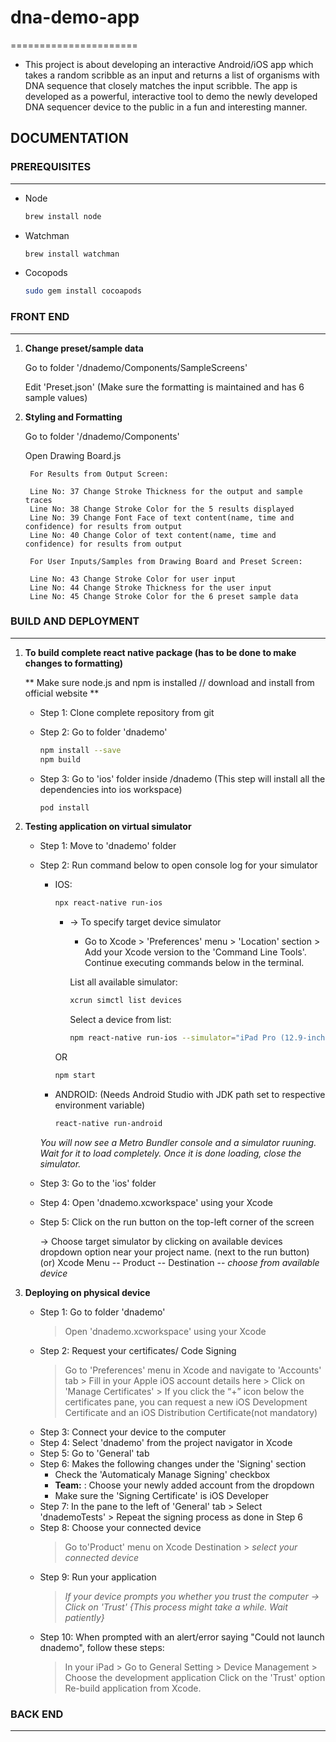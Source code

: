 # dna-demo-app
======================
- This project is about developing an interactive Android/iOS app which takes a random scribble as an input and returns a list of organisms with DNA sequence that closely matches the input scribble. The app is developed as a powerful, interactive tool to demo the newly developed DNA sequencer device to the public in a fun and interesting manner.

## DOCUMENTATION

### PREREQUISITES
-------------
- Node

    ```bash
    brew install node
    ```

- Watchman

    ```bash
    brew install watchman
    ```

- Cocopods

    ```bash
    sudo gem install cocoapods
    ```

### FRONT END
-------------

1. **Change preset/sample data**

    Go to folder '/dnademo/Components/SampleScreens'

    Edit 'Preset.json' (Make sure the formatting is maintained and has 6 sample values)

2. **Styling and Formatting**

    Go to folder '/dnademo/Components'

    Open Drawing Board.js
    
        For Results from Output Screen: 
        
        Line No: 37 Change Stroke Thickness for the output and sample traces
        Line No: 38 Change Stroke Color for the 5 results displayed
        Line No: 39 Change Font Face of text content(name, time and confidence) for results from output
        Line No: 40 Change Color of text content(name, time and confidence) for results from output
       
        For User Inputs/Samples from Drawing Board and Preset Screen:
        
        Line No: 43 Change Stroke Color for user input
        Line No: 44 Change Stroke Thickness for the user input
        Line No: 45 Change Stroke Color for the 6 preset sample data
    
    

### BUILD AND DEPLOYMENT
-------------

1. **To build complete react native package (has to be done to make changes to formatting)**

    ** Make sure node.js and npm is installed // download and install from official website **

    - Step 1: Clone complete repository from git
    - Step 2: Go to folder 'dnademo'

        ```bash
        npm install --save
        npm build
        ```

    - Step 3: Go to 'ios' folder inside /dnademo (This step will install all the dependencies into ios workspace)

        ```bash
        pod install 
        ```

2. **Testing application on virtual simulator**

    - Step 1: Move to 'dnademo' folder
    - Step 2: Run command below to open console log for your simulator

        - IOS:

            ```bash
            npx react-native run-ios
            ```

            * -> To specify target device simulator

                * Go to Xcode > 'Preferences' menu > 'Location' section > Add your Xcode version to the 'Command Line Tools'. Continue executing commands below in the terminal.

                List all available simulator:

                ```bash
                xcrun simctl list devices
                ```

                Select a device from list:

                ```bash
                npm react-native run-ios --simulator="iPad Pro (12.9-inch) (3rd generation)"
                ```
            OR

            ```bash
            npm start
            ```

        - ANDROID: (Needs Android Studio with JDK path set to respective environment variable)

            ```bash
            react-native run-android
            ```
        *You will now see a Metro Bundler console and a simulator ruuning. Wait for it to load completely. Once it is done loading, close the simulator.*

    - Step 3: Go to the 'ios' folder
    - Step 4: Open 'dnademo.xcworkspace' using your Xcode
    - Step 5: Click on the run button on the top-left corner of the screen

        -> Choose target simulator by clicking on available devices dropdown option near your project name. (next to the run button)
            (or) Xcode Menu -- Product -- Destination -- *choose from available device*

3. **Deploying on physical device**

    - Step 1: Go to folder 'dnademo'
        > Open 'dnademo.xcworkspace' using your Xcode
    - Step 2: Request your certificates/ Code Signing
        > Go to 'Preferences' menu in Xcode and navigate to 'Accounts' tab
            >  Fill in your Apple iOS account details here
            >  Click on 'Manage Certificates'
            >  If you click the “+” icon below the certificates pane, you can request a new iOS Development Certificate and an iOS             Distribution Certificate(not mandatory)
    - Step 3: Connect your device to the computer
    - Step 4: Select 'dnademo' from the project navigator in Xcode
    - Step 5: Go to 'General' tab
    - Step 6: Makes the following changes under the 'Signing' section
        - Check the 'Automaticaly Manage Signing' checkbox
        - __Team:__ : Choose your newly added account from the dropdown
        - Make sure the 'Signing Certificate' is iOS Developer
    - Step 7: In the pane to the left of 'General' tab > Select 'dnademoTests' > Repeat the signing process as done in Step 6
    - Step 8: Choose your connected device
        > Go to'Product' menu on Xcode
        > Destination > *select your connected device*
    - Step 9: Run your application
        > *If your device prompts you whether you trust the computer -> Click on 'Trust' {This process might take a while. Wait patiently}*
    - Step 10: When prompted with an alert/error saying "Could not launch dnademo", follow these steps:
        > In your iPad > Go to General Setting > Device Management > Choose the development application
        > Click on the 'Trust' option
        > Re-build application from Xcode.

### BACK END
-------------
